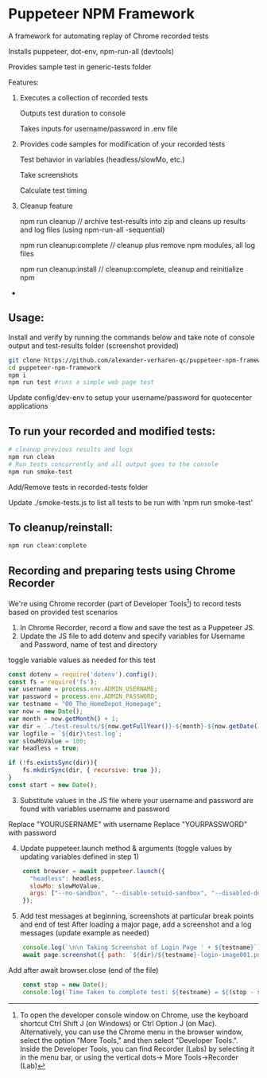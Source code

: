 # Puppeteer NPM Framework
A framework for automating replay of Chrome recorded tests

Installs puppeteer, dot-env, npm-run-all (devtools)

Provides sample test in generic-tests folder

Features:
1. Executes a collection of recorded tests
    
    Outputs test duration to console
    
    Takes inputs for username/password in .env file
    
2. Provides code samples for modification of your recorded tests
    
    Test behavior in variables (headless/slowMo, etc.)
    
    Take screenshots
    
    Calculate test timing
     
3. Cleanup feature
    
    npm run cleanup // archive test-results into zip and cleans up results and log files (using npm-run-all -sequential)
    
    npm run cleanup:complete // cleanup plus remove npm modules, all log files
    
    npm run cleanup:install // cleanup:complete, cleanup and reinitialize npm
 
- 

## Usage:
Install and verify by running the commands below and take note of console output and test-results folder (screenshot provided)

```bash
git clone https://github.com/alexander-verharen-qc/puppeteer-npm-framework
cd puppeteer-npm-framework
npm i
npm run test #runs a simple web page test
```

Update config/dev-env to setup your username/password for quotecenter applications

## To run your recorded and modified tests:

```bash
# cleanup previous results and logs
npm run clean
# Run tests concurrently and all output goes to the console
npm run smoke-test

```

Add/Remove tests in recorded-tests folder

Update ./smoke-tests.js to list all tests to be run with 'npm run smoke-test'


## To cleanup/reinstall:

```bash
npm run clean:complete
```

## Recording and preparing tests using Chrome Recorder

We're using Chrome recorder (part of Developer Tools[^devtools]) to record tests based on provided test scenarios


1. In Chrome Recorder, record a flow and save the test as a Puppeteer JS.
2. Update the JS file to add dotenv and specify variables for Username and Password, name of test and directory

toggle variable values as needed for this test
```javascript
const dotenv = require('dotenv').config();
const fs = require('fs');
var username = process.env.ADMIN_USERNAME;
var password = process.env.ADMIN_PASSWORD;
var testname = "00_The_HomeDepot_Homepage";
var now = new Date();
var month = now.getMonth() + 1;
var dir = `./test-results/${now.getFullYear()}-${month}-${now.getDate()}/${testname}`;
var logfile = `${dir}\test.log`;
var slowMoValue = 100;
var headless = true;

if (!fs.existsSync(dir)){
    fs.mkdirSync(dir, { recursive: true });
}
const start = new Date();
```
3. Substitute values in the JS file where your username and password are found with variables username and password

Replace "YOURUSERNAME" with username
Replace "YOURPASSWORD" with password 

4. Update puppeteer.launch method & arguments (toggle values by updating variables defined in step 1)
```javascript
    const browser = await puppeteer.launch({
      "headless": headless,
      slowMo: slowMoValue,
      args: ["--no-sandbox", "--disable-setuid-sandbox", "--disabled-dev-shm-usa"]
    });
```
5. Add test messages at beginning, screenshots at particular break points and end of test
After loading a major page, add a screenshot and a log messages (update example as needed)
```javascript
    console.log(`\n\n Taking Screenshot of Login Page ' + ${testname}`);
    await page.screenshot({ path: `${dir}/${testname}-login-image001.png`, type: 'png' });
```


Add after await browser.close (end of the file)
```javascript
    const stop = new Date();
    console.log(`Time Taken to complete test: ${testname} = ${(stop - start)/1000} seconds`);
```

[^devtools]: To open the developer console window on Chrome, use the keyboard shortcut Ctrl Shift J (on Windows) or Ctrl Option J (on Mac). Alternatively, you can use the Chrome menu in the browser window, select the option "More Tools," and then select "Developer Tools.". Inside the Developer Tools, you can find Recorder (Labs) by selecting it in the menu bar, or using the vertical dots-> More Tools->Recorder (Lab)
